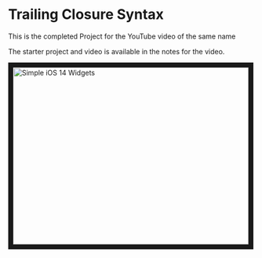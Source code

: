 # Trailing Closure Syntax

This is the completed Project for the YouTube video of the same name

The starter project and video is available in the notes for the video.

<a href="http://www.youtube.com/watch?feature=player_embedded&v=jVWtn7CP8yo
" target="_blank"><img src="http://img.youtube.com/vi/jVWtn7CP8yo/0.jpg" 
alt="Simple iOS 14 Widgets" width="480" height="360" border="10" /></a>

